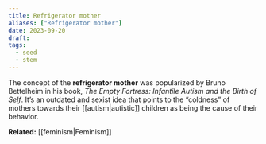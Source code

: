 ```yaml
---
title: Refrigerator mother
aliases: ["Refrigerator mother"]
date: 2023-09-20
draft:
tags:
  - seed
  - stem
---
```


The concept of the **refrigerator mother** was popularized by Bruno Bettelheim in his book, *The Empty Fortress: Infantile Autism and the Birth of Self*. It’s an outdated and sexist idea that points to the “coldness” of mothers towards their [[autism|autistic]] children as being the cause of their behavior.

**Related:** [[feminism|Feminism]]
